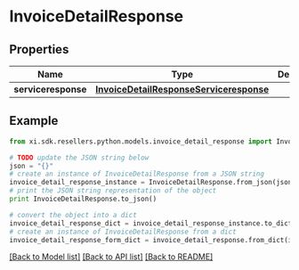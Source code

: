 # InvoiceDetailResponse


## Properties

Name | Type | Description | Notes
------------ | ------------- | ------------- | -------------
**serviceresponse** | [**InvoiceDetailResponseServiceresponse**](InvoiceDetailResponseServiceresponse.md) |  | [optional] 

## Example

```python
from xi.sdk.resellers.python.models.invoice_detail_response import InvoiceDetailResponse

# TODO update the JSON string below
json = "{}"
# create an instance of InvoiceDetailResponse from a JSON string
invoice_detail_response_instance = InvoiceDetailResponse.from_json(json)
# print the JSON string representation of the object
print InvoiceDetailResponse.to_json()

# convert the object into a dict
invoice_detail_response_dict = invoice_detail_response_instance.to_dict()
# create an instance of InvoiceDetailResponse from a dict
invoice_detail_response_form_dict = invoice_detail_response.from_dict(invoice_detail_response_dict)
```
[[Back to Model list]](../README.md#documentation-for-models) [[Back to API list]](../README.md#documentation-for-api-endpoints) [[Back to README]](../README.md)


